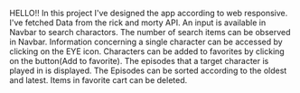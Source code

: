 HELLO!!
In this project I've designed the app according to web responsive.
I've fetched Data from the rick and morty API.
An input is available in Navbar to search charactors.
The number of search items can be observed in Navbar.
Information concerning a single character can be accessed by clicking on the EYE icon.
Characters can be added to favorites by clicking on the button(Add to favorite).
The episodes that a target character is played in is displayed.
The Episodes can be sorted according to the oldest and latest.
Items in favorite cart can be deleted.
